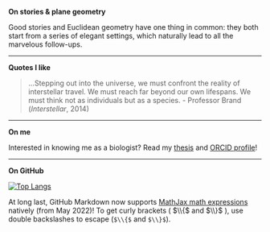 **On stories & plane geometry**

Good stories and Euclidean geometry have one thing in common: they both start from a series of elegant settings, which naturally lead to all the marvelous follow-ups.

___________________________________
**Quotes I like**

> ...Stepping out into the universe, we must confront the reality of interstellar travel. We must reach far beyond our own lifespans. We must think not as individuals but as a species. - Professor Brand (*Interstellar*, 2014)

___________________________________
**On me**

Interested in knowing me as a biologist? Read my [thesis](https://deepblue.lib.umich.edu/handle/2027.42/174669) and [ORCID profile](https://orcid.org/0000-0002-5075-5722)!

___________________________________
**On GitHub**

[![Top Langs](https://github-readme-stats.vercel.app/api/top-langs/?username=CreLox&langs_count=10&hide=TeX&layout=compact)](https://github.com/anuraghazra/github-readme-stats#top-languages-card)

At long last, GitHub Markdown now supports [MathJax math expressions](https://docs.github.com/en/get-started/writing-on-github/working-with-advanced-formatting/writing-mathematical-expressions) natively (from May 2022)! To get curly brackets ( $\\{$ and $\\}$ ), use double backslashes to escape (`$\\{$` and `$\\}$`).


<!--
**CreLox/CreLox** is a ✨ _special_ ✨ repository because its `README.md` (this file) appears on your GitHub profile.

Here are some ideas to get you started:

- 🔭 I’m currently working on ...
- 🌱 I’m currently learning ...
- 👯 I’m looking to collaborate on ...
- 🤔 I’m looking for help with ...
- 💬 Ask me about ...
- 📫 How to reach me: ...
- 😄 Pronouns: ...
- ⚡ Fun fact: ...
-->
